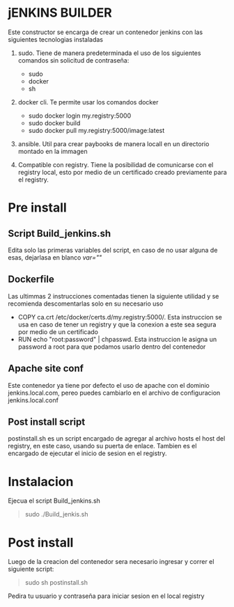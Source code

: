 
# jENKINS BUILDER
Este constructor se encarga de crear un contenedor jenkins con las siguientes tecnologias instaladas

1. sudo. Tiene de manera predeterminada el uso de los siguientes comandos sin solicitud de contraseña:
    - sudo 
    - docker
    - sh

2. docker cli. Te permite usar los comandos docker
    - sudo docker login my.registry:5000
    - sudo docker build
    - sudo docker pull my.registry:5000/image:latest
3. ansible. Util para crear paybooks de manera locall en un directorio montado en la immagen 

4. Compatible con registry. Tiene la posibilidad de comunicarse con el registry local, esto por medio de un certificado creado previamente para el registry.

# Pre install
## Script Build_jenkins.sh
Edita solo las primeras variables del script, en caso de no usar alguna de esas, dejarlasa en blanco _var=""_  

## Dockerfile
Las ultimmas 2 instrucciones comentadas tienen la siguiente utilidad y se recomienda descomentarlas solo en su necesario uso
- COPY ca.crt /etc/docker/certs.d/my.registry:5000/. Esta instruccion se usa en caso de tener un registry y que la conexion a este sea segura por medio de un certificado
- RUN echo "root:password" | chpasswd. Esta instruccion le asigna un password a root para que podamos usarlo dentro del contenedor 

## Apache site conf
Este contenedor ya tiene por defecto el uso de apache con el dominio jenkins.local.com, pereo puedes cambiarlo en el archivo de configuracion jenkins.local.conf

## Post install script
postinstall.sh  es un script encargado de agregar al archivo hosts el host del registry, en este caso, usando su puerta de enlace.
Tambien es el encargado de ejecutar el inicio de sesion en el registry.

# Instalacion
Ejecua el script Build_jenkins.sh
> sudo ./Build_jenkis.sh

# Post install
Luego de la creacion del contenedor sera necesario ingresar y correr el siguiente script:
> sudo sh postinstall.sh

Pedira tu usuario y contraseña para iniciar sesion en el local registry
